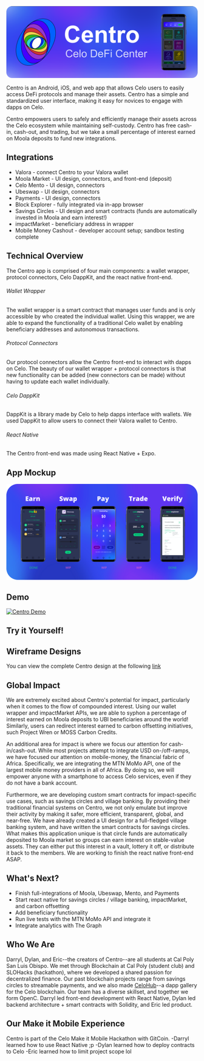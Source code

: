 ![Centro Header](/client/assets/images/readme-header.png)

Centro is an Android, iOS, and web app that allows Celo users to easily access DeFi protocols and manage their assets. Centro has a simple and standardized user interface, making it easy for novices to engage with dapps on Celo.

Centro empowers users to safely and efficiently manage their assets across the Celo ecosystem while maintaining self-custody. Centro has free cash-in, cash-out, and trading, but we take a small percentage of interest earned on Moola deposits to fund new integrations.



## Integrations
* Valora - connect Centro to your Valora wallet
* Moola Market - UI design, connectors, and front-end (deposit)
* Celo Mento - UI design, connectors
* Ubeswap - UI design, connectors
* Payments - UI design, connectors
* Block Explorer - fully integrated via in-app browser
* Savings Circles - UI design and smart contracts (funds are automatically invested in Moola and earn interest!)
* impactMarket - beneficiary address in wrapper
* Mobile Money Cashout - developer account setup; sandbox testing complete



## Technical Overview 
The Centro app is comprised of four main components: a wallet wrapper, protocol connectors, Celo DappKit, and the react native front-end. 

###### Wallet Wrapper
The wallet wrapper is a smart contract that manages user funds and is only accessible by who created the individual wallet. Using this wrapper, we are able to expand the functionality of a traditional Celo wallet by enabling beneficiary addresses and autonomous transactions. 

###### Protocol Connectors
Our protocol connectors allow the Centro front-end to interact with dapps on Celo. The beauty of our wallet wrapper + protocol connectors is that new functionality can be added (new connectors can be made) without having to update each wallet individually. 

###### Celo DappKit
DappKit is a library made by Celo to help dapps interface with wallets. We used DappKit to allow users to connect their Valora wallet to Centro.

###### React Native
The Centro front-end was made using React Native + Expo. 

## App Mockup
![Centro Mockup](/client/assets/images/centro-screens.png)

## Demo
[![Centro Demo](https://img.youtube.com/vi/NO0h-fVYlV0/0.jpg)](https://www.youtube.com/watch?v=NO0h-fVYlV0)


## Try it Yourself!


## Wireframe Designs
You can view the complete Centro design at the following [link](https://xd.adobe.com/view/cf39a43b-0baf-458c-4a89-582d1a556291-b908/) 


## Global Impact 
We are extremely excited about Centro's potential for impact, particularly when it comes to the flow of compounded interest. Using our wallet wrapper and impactMarket APIs, we are able to syphon a percentage of interest earned on Moola deposits to UBI beneficiaries around the world! Similarly, users can redirect interest earned to carbon offsetting initiatives, such Project Wren or MOSS Carbon Credits. 

An additional area for impact is where we focus our attention for cash-in/cash-out. While most projects attempt to integrate USD on-/off-ramps, we have focused our attention on mobile-money, the financial fabric of Africa. Specifically, we are integrating the MTN MoMo API, one of the largest mobile money providers in all of Africa. By doing so, we will empower anyone with a smartphone to access Celo services, even if they do not have a bank account. 

Furthermore, we are developing custom smart contracts for impact-specific use cases, such as savings circles and village banking. By providing their traditional financial systems on Centro, we not only emulate but improve their activity by making it safer, more efficient, transparent, global, and near-free. We have already created a UI design for a full-fledged village banking system, and have written the smart contracts for savings circles. What makes this application unique is that circle funds are automatically deposited to Moola market so groups can earn interest on stable-value assets. They can either put this interest in a vault, lottery it off, or distribute it back to the members. We are working to finish the react native front-end ASAP.

## What's Next?
* Finish full-integrations of Moola, Ubeswap, Mento, and Payments
* Start react native for savings circles / village banking, impactMarket, and carbon offsetting
* Add beneficiary functionality 
* Run live tests with the MTN MoMo API and integrate it
* Integrate analytics with The Graph


## Who We Are
Darryl, Dylan, and Eric--the creators of Centro--are all students at Cal Poly San Luis Obispo. We met through Blockchain at Cal Poly (student club) and SLOHacks (hackathon), where we developed a shared passion for decentralized finance. Our past blockchain projects range from savings circles to streamable payments, and we also made [CeloHub](https://celohub.org)--a dapp gallery for the Celo blockchain. Our team has a diverse skillset, and together we form OpenC. Darryl led front-end development with React Native, Dylan led backend architecture + smart contracts with Solidity, and Eric led product. 


## Our Make it Mobile Experience
Centro is part of the Celo Make it Mobile Hackathon with GitCoin. 
-Darryl learned how to use React Native ;p
-Dylan learned how to deploy contracts to Celo
-Eric learned how to limit project scope lol



